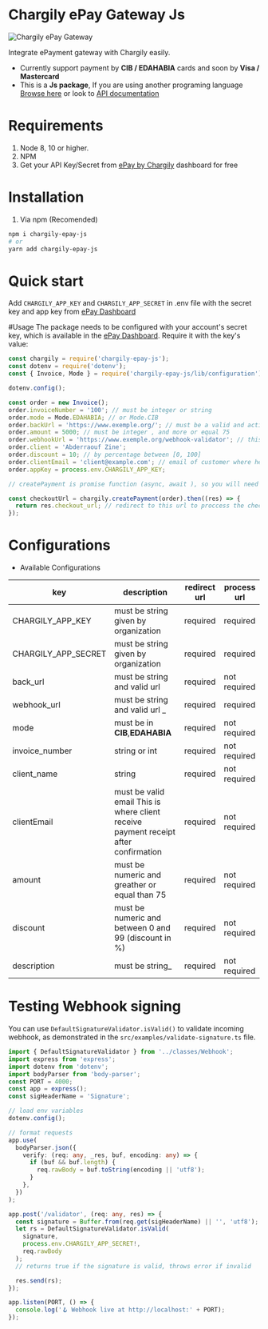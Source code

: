 # Chargily ePay Gateway Js

![Chargily ePay Gateway](https://raw.githubusercontent.com/Chargily/epay-gateway-php/main/assets/banner-1544x500.png 'Chargily ePay Gateway')

Integrate ePayment gateway with Chargily easily.

- Currently support payment by **CIB / EDAHABIA** cards and soon by **Visa / Mastercard**
- This is a **Js package**, If you are using another programing language [Browse here](https://github.com/Chargily/) or look to [API documentation](https://github.com/Chargily/epay-gateway-php/blob/master/README_API.md)

# Requirements

1. Node 8, 10 or higher.
2. NPM
3. Get your API Key/Secret from [ePay by Chargily](https://epay.chargily.com.dz) dashboard for free

# Installation

1. Via npm (Recomended)

```bash
npm i chargily-epay-js
# or
yarn add chargily-epay-js
```

# Quick start

Add `CHARGILY_APP_KEY` and `CHARGILY_APP_SECRET` in .env file with the secret key and app key from [ePay Dashboard][api-keys]

#Usage
The package needs to be configured with your account's secret key, which is
available in the [ePay Dashboard][api-keys]. Require it with the key's
value:

```js
const chargily = require('chargily-epay-js');
const dotenv = require('dotenv');
const { Invoice, Mode } = require('chargily-epay-js/lib/configuration');

dotenv.config();

const order = new Invoice();
order.invoiceNumber = '100'; // must be integer or string
order.mode = Mode.EDAHABIA; // or Mode.CIB
order.backUrl = 'https://www.exemple.org/'; // must be a valid and active URL
order.amount = 5000; // must be integer , and more or equal 75
order.webhookUrl = 'https://www.exemple.org/webhook-validator'; // this URL where receive the response
order.client = 'Abderraouf Zine';
order.discount = 10; // by percentage between [0, 100]
order.clientEmail = 'client@example.com'; // email of customer where he will receive the Bill
order.appKey = process.env.CHARGILY_APP_KEY;

// createPayment is promise function (async, await ), so you will need to use then to receive the checkoutURL

const checkoutUrl = chargily.createPayment(order).then((res) => {
  return res.checkout_url; // redirect to this url to proccess the checkout
});
```

# Configurations

- Available Configurations

| key                 | description                                                                         | redirect url | process url  |
| ------------------- | ----------------------------------------------------------------------------------- | ------------ | ------------ |
| CHARGILY_APP_KEY    | must be string given by organization                                                | required     | required     |
| CHARGILY_APP_SECRET | must be string given by organization                                                | required     | required     |
| back_url            | must be string and valid url                                                        | required     | not required |
| webhook_url         | must be string and valid url \_                                                     | required     | required     |
| mode                | must be in **CIB**,**EDAHABIA**                                                     | required     | not required |
| invoice_number      | string or int                                                                       | required     | not required |
| client_name         | string                                                                              | required     | not required |
| clientEmail         | must be valid email This is where client receive payment receipt after confirmation | required     | not required |
| amount              | must be numeric and greather or equal than 75                                       | required     | not required |
| discount            | must be numeric and between 0 and 99 (discount in %)                                | required     | not required |
| description         | must be string\_                                                                    | required     | not required |

# Testing Webhook signing

You can use `DefaultSignatureValidator.isValid()` to validate incoming webhook, as demonstrated in the `src/examples/validate-signature.ts` file.

```ts
import { DefaultSignatureValidator } from '../classes/Webhook';
import express from 'express';
import dotenv from 'dotenv';
import bodyParser from 'body-parser';
const PORT = 4000;
const app = express();
const sigHeaderName = 'Signature';

// load env variables
dotenv.config();

// format requests
app.use(
  bodyParser.json({
    verify: (req: any, _res, buf, encoding: any) => {
      if (buf && buf.length) {
        req.rawBody = buf.toString(encoding || 'utf8');
      }
    },
  })
);

app.post('/validator', (req: any, res) => {
  const signature = Buffer.from(req.get(sigHeaderName) || '', 'utf8');
  let rs = DefaultSignatureValidator.isValid(
    signature,
    process.env.CHARGILY_APP_SECRET!,
    req.rawBody
  );
  // returns true if the signature is valid, throws error if invalid

  res.send(rs);
});

app.listen(PORT, () => {
  console.log('🪝 Webhook live at http://localhost:' + PORT);
});
```

[api-keys]: https://epay.chargily.com.dz/secure/admin/apikeys
